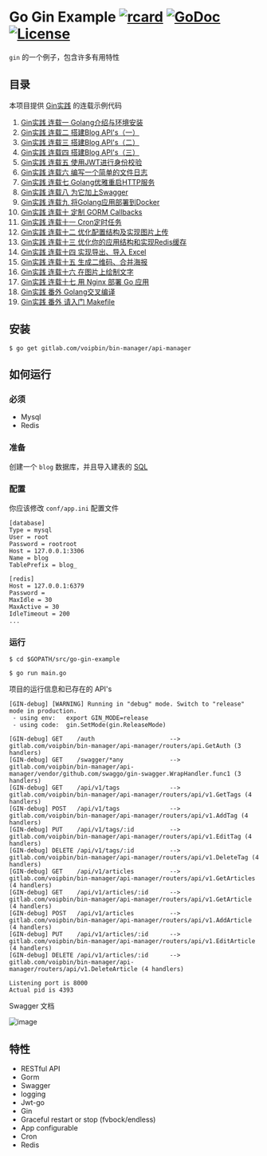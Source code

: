 # Go Gin Example [![rcard](https://goreportcard.com/badge/gitlab.com/voipbin/bin-manager/api-manager)](https://goreportcard.com/report/gitlab.com/voipbin/bin-manager/api-manager) [![GoDoc](http://img.shields.io/badge/go-documentation-blue.svg?style=flat-square)](https://godoc.org/gitlab.com/voipbin/bin-manager/api-manager) [![License](http://img.shields.io/badge/license-mit-blue.svg?style=flat-square)](https://raw.githubusercontent.com/EDDYCJY/go-gin-example/master/LICENSE)

`gin` 的一个例子，包含许多有用特性

## 目录

本项目提供 [Gin实践](https://segmentfault.com/a/1190000013297625) 的连载示例代码

1. [Gin实践 连载一 Golang介绍与环境安装](https://book.eddycjy.com/golang/gin/install.html)
2. [Gin实践 连载二 搭建Blog API's（一）](https://book.eddycjy.com/golang/gin/api-01.html)
3. [Gin实践 连载三 搭建Blog API's（二）](https://book.eddycjy.com/golang/gin/api-02.html)
4. [Gin实践 连载四 搭建Blog API's（三）](https://book.eddycjy.com/golang/gin/api-03.html)
5. [Gin实践 连载五 使用JWT进行身份校验](https://book.eddycjy.com/golang/gin/jwt.html)
6. [Gin实践 连载六 编写一个简单的文件日志](https://book.eddycjy.com/golang/gin/log.html)
7. [Gin实践 连载七 Golang优雅重启HTTP服务](https://book.eddycjy.com/golang/gin/reload-http.html)
8. [Gin实践 连载八 为它加上Swagger](https://book.eddycjy.com/golang/gin/swagger.html)
9. [Gin实践 连载九 将Golang应用部署到Docker](https://book.eddycjy.com/golang/gin/golang-docker.html)
10. [Gin实践 连载十 定制 GORM Callbacks](https://book.eddycjy.com/golang/gin/gorm-callback.html)
11. [Gin实践 连载十一 Cron定时任务](https://book.eddycjy.com/golang/gin/cron.html)
12. [Gin实践 连载十二 优化配置结构及实现图片上传](https://book.eddycjy.com/golang/gin/config-upload.html)
13. [Gin实践 连载十三 优化你的应用结构和实现Redis缓存](https://book.eddycjy.com/golang/gin/application-redis.html)
14. [Gin实践 连载十四 实现导出、导入 Excel](https://book.eddycjy.com/golang/gin/excel.html)
15. [Gin实践 连载十五 生成二维码、合并海报](https://book.eddycjy.com/golang/gin/image.html)
16. [Gin实践 连载十六 在图片上绘制文字](https://book.eddycjy.com/golang/gin/font.html)
17. [Gin实践 连载十七 用 Nginx 部署 Go 应用](https://book.eddycjy.com/golang/gin/nginx.html)
18. [Gin实践 番外 Golang交叉编译](https://book.eddycjy.com/golang/gin/cgo.html)
19. [Gin实践 番外 请入门 Makefile](https://book.eddycjy.com/golang/gin/makefile.html)

## 安装
```
$ go get gitlab.com/voipbin/bin-manager/api-manager
```

## 如何运行

### 必须

- Mysql
- Redis

### 准备

创建一个 `blog` 数据库，并且导入建表的 [SQL](https://gitlab.com/voipbin/bin-manager/api-manager/blob/master/docs/sql/blog.sql)

### 配置

你应该修改 `conf/app.ini` 配置文件

```
[database]
Type = mysql
User = root
Password = rootroot
Host = 127.0.0.1:3306
Name = blog
TablePrefix = blog_

[redis]
Host = 127.0.0.1:6379
Password =
MaxIdle = 30
MaxActive = 30
IdleTimeout = 200
...
```


### 运行
```
$ cd $GOPATH/src/go-gin-example

$ go run main.go
```

项目的运行信息和已存在的 API's

```
[GIN-debug] [WARNING] Running in "debug" mode. Switch to "release" mode in production.
 - using env:	export GIN_MODE=release
 - using code:	gin.SetMode(gin.ReleaseMode)

[GIN-debug] GET    /auth                     --> gitlab.com/voipbin/bin-manager/api-manager/routers/api.GetAuth (3 handlers)
[GIN-debug] GET    /swagger/*any             --> gitlab.com/voipbin/bin-manager/api-manager/vendor/github.com/swaggo/gin-swagger.WrapHandler.func1 (3 handlers)
[GIN-debug] GET    /api/v1/tags              --> gitlab.com/voipbin/bin-manager/api-manager/routers/api/v1.GetTags (4 handlers)
[GIN-debug] POST   /api/v1/tags              --> gitlab.com/voipbin/bin-manager/api-manager/routers/api/v1.AddTag (4 handlers)
[GIN-debug] PUT    /api/v1/tags/:id          --> gitlab.com/voipbin/bin-manager/api-manager/routers/api/v1.EditTag (4 handlers)
[GIN-debug] DELETE /api/v1/tags/:id          --> gitlab.com/voipbin/bin-manager/api-manager/routers/api/v1.DeleteTag (4 handlers)
[GIN-debug] GET    /api/v1/articles          --> gitlab.com/voipbin/bin-manager/api-manager/routers/api/v1.GetArticles (4 handlers)
[GIN-debug] GET    /api/v1/articles/:id      --> gitlab.com/voipbin/bin-manager/api-manager/routers/api/v1.GetArticle (4 handlers)
[GIN-debug] POST   /api/v1/articles          --> gitlab.com/voipbin/bin-manager/api-manager/routers/api/v1.AddArticle (4 handlers)
[GIN-debug] PUT    /api/v1/articles/:id      --> gitlab.com/voipbin/bin-manager/api-manager/routers/api/v1.EditArticle (4 handlers)
[GIN-debug] DELETE /api/v1/articles/:id      --> gitlab.com/voipbin/bin-manager/api-manager/routers/api/v1.DeleteArticle (4 handlers)

Listening port is 8000
Actual pid is 4393
```
Swagger 文档

![image](https://i.imgur.com/bVRLTP4.jpg)

## 特性

- RESTful API
- Gorm
- Swagger
- logging
- Jwt-go
- Gin
- Graceful restart or stop (fvbock/endless)
- App configurable
- Cron
- Redis
